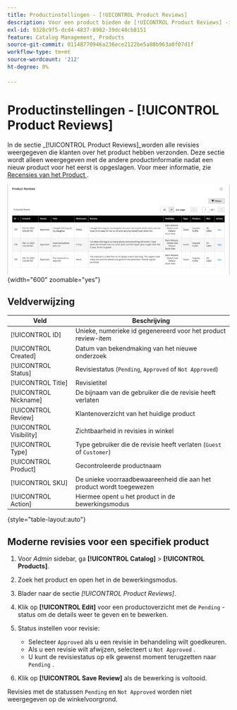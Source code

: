 ```yaml
---
title: Productinstellingen - [!UICONTROL Product Reviews]
description: Voor een product bieden de [!UICONTROL Product Reviews] -instellingen toegang tot verzonden revisies voor het product en bewerken ze de status voor revisies die in behandeling zijn.
exl-id: 9328c9f5-dcd4-4837-8902-39dc48cb8151
feature: Catalog Management, Products
source-git-commit: 01148770946a236ece2122be5a88b963a0f07d1f
workflow-type: tm+mt
source-wordcount: '212'
ht-degree: 0%

---
```


# Productinstellingen - [!UICONTROL Product Reviews]

In de sectie _[!UICONTROL Product Reviews]_worden alle revisies weergegeven die klanten over het product hebben verzonden. Deze sectie wordt alleen weergegeven met de andere productinformatie nadat een nieuw product voor het eerst is opgeslagen. Voor meer informatie, zie [ Recensies van het Product ](../merchandising-promotions/product-reviews.md).

![ Recensies van het Product ](./assets/product-review.png){width="600" zoomable="yes"}

## Veldverwijzing

| Veld | Beschrijving |
|--- |--- |
| [!UICONTROL ID] | Unieke, numerieke id gegenereerd voor het product review-item |
| [!UICONTROL Created] | Datum van bekendmaking van het nieuwe onderzoek |
| [!UICONTROL Status] | Revisiestatus (`Pending`, `Approved` of `Not Approved`) |
| [!UICONTROL Title] | Revisietitel |
| [!UICONTROL Nickname] | De bijnaam van de gebruiker die de revisie heeft verlaten |
| [!UICONTROL Review] | Klantenoverzicht van het huidige product |
| [!UICONTROL Visibility] | Zichtbaarheid in revisies in winkel |
| [!UICONTROL Type] | Type gebruiker die de revisie heeft verlaten (`Guest` of `Customer`) |
| [!UICONTROL Product] | Gecontroleerde productnaam |
| [!UICONTROL SKU] | De unieke voorraadbewaareenheid die aan het product wordt toegewezen |
| [!UICONTROL Action] | Hiermee opent u het product in de bewerkingsmodus |

{style="table-layout:auto"}

## Moderne revisies voor een specifiek product

1. Voor _Admin_ sidebar, ga **[!UICONTROL Catalog]** > **[!UICONTROL Products]**.

1. Zoek het product en open het in de bewerkingsmodus.

1. Blader naar de sectie _[!UICONTROL Product Reviews]_.

1. Klik op **[!UICONTROL Edit]** voor een productoverzicht met de `Pending` -status om de details weer te geven en te bewerken.

1. Status instellen voor revisie:

   - Selecteer `Approved` als u een revisie in behandeling wilt goedkeuren.
   - Als u een revisie wilt afwijzen, selecteert u `Not Approved` .
   - U kunt de revisiestatus op elk gewenst moment terugzetten naar `Pending` .

1. Klik op **[!UICONTROL Save Review]** als de bewerking is voltooid.

Revisies met de statussen `Pending` en `Not Approved` worden niet weergegeven op de winkelvoorgrond.
